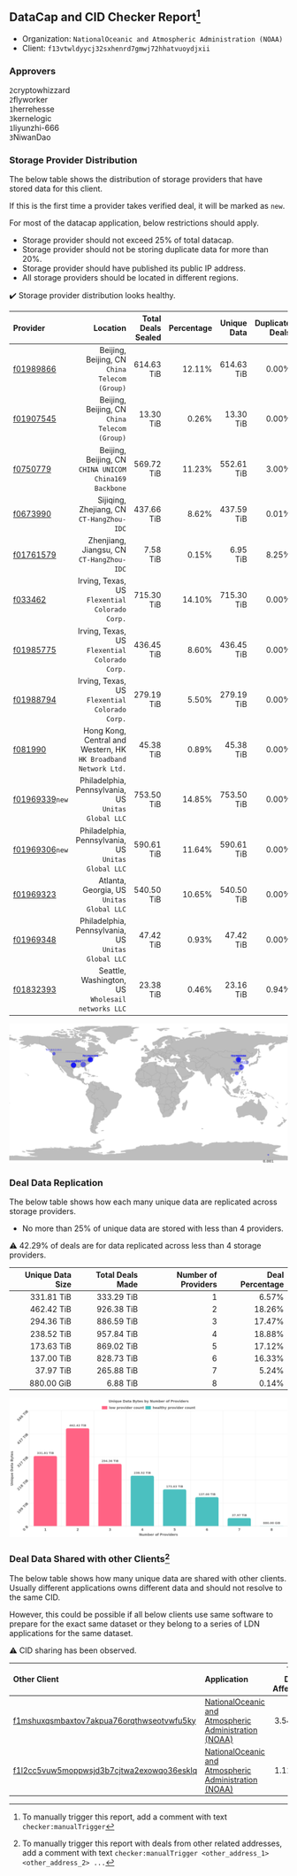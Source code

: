 ## DataCap and CID Checker Report[^1]
 - Organization: `NationalOceanic and Atmospheric Administration (NOAA)`
 - Client: `f13vtwldyycj32sxhenrd7gmwj72hhatvuoydjxii`
### Approvers
`2`cryptowhizzard<br/>`2`flyworker<br/>`1`herrehesse<br/>`3`kernelogic<br/>`1`liyunzhi-666<br/>`3`NiwanDao

### Storage Provider Distribution
The below table shows the distribution of storage providers that have stored data for this client.

If this is the first time a provider takes verified deal, it will be marked as `new`.

For most of the datacap application, below restrictions should apply.
 - Storage provider should not exceed 25% of total datacap.
 - Storage provider should not be storing duplicate data for more than 20%.
 - Storage provider should have published its public IP address.
 - All storage providers should be located in different regions.

✔️ Storage provider distribution looks healthy.

| Provider                                                    |                                                           Location | Total Deals Sealed | Percentage | Unique Data | Duplicate Deals |
| :---------------------------------------------------------- | -----------------------------------------------------------------: | -----------------: | ---------: | ----------: | --------------: |
| [f01989866](https://filfox.info/en/address/f01989866)       |                   Beijing, Beijing, CN<br/>`China Telecom (Group)` |         614.63 TiB |     12.11% |  614.63 TiB |           0.00% |
| [f01907545](https://filfox.info/en/address/f01907545)       |                   Beijing, Beijing, CN<br/>`China Telecom (Group)` |          13.30 TiB |      0.26% |   13.30 TiB |           0.00% |
| [f0750779](https://filfox.info/en/address/f0750779)         |          Beijing, Beijing, CN<br/>`CHINA UNICOM China169 Backbone` |         569.72 TiB |     11.23% |  552.61 TiB |           3.00% |
| [f0673990](https://filfox.info/en/address/f0673990)         |                       Sijiqing, Zhejiang, CN<br/>`CT-HangZhou-IDC` |         437.66 TiB |      8.62% |  437.59 TiB |           0.01% |
| [f01761579](https://filfox.info/en/address/f01761579)       |                       Zhenjiang, Jiangsu, CN<br/>`CT-HangZhou-IDC` |           7.58 TiB |      0.15% |    6.95 TiB |           8.25% |
| [f033462](https://filfox.info/en/address/f033462)           |                  Irving, Texas, US<br/>`Flexential Colorado Corp.` |         715.30 TiB |     14.10% |  715.30 TiB |           0.00% |
| [f01985775](https://filfox.info/en/address/f01985775)       |                  Irving, Texas, US<br/>`Flexential Colorado Corp.` |         436.45 TiB |      8.60% |  436.45 TiB |           0.00% |
| [f01988794](https://filfox.info/en/address/f01988794)       |                  Irving, Texas, US<br/>`Flexential Colorado Corp.` |         279.19 TiB |      5.50% |  279.19 TiB |           0.00% |
| [f081990](https://filfox.info/en/address/f081990)           | Hong Kong, Central and Western, HK<br/>`HK Broadband Network Ltd.` |          45.38 TiB |      0.89% |   45.38 TiB |           0.00% |
| [f01969339](https://filfox.info/en/address/f01969339)`new`  |             Philadelphia, Pennsylvania, US<br/>`Unitas Global LLC` |         753.50 TiB |     14.85% |  753.50 TiB |           0.00% |
| [f01969306](https://filfox.info/en/address/f01969306)`new`  |             Philadelphia, Pennsylvania, US<br/>`Unitas Global LLC` |         590.61 TiB |     11.64% |  590.61 TiB |           0.00% |
| [f01969323](https://filfox.info/en/address/f01969323)       |                       Atlanta, Georgia, US<br/>`Unitas Global LLC` |         540.50 TiB |     10.65% |  540.50 TiB |           0.00% |
| [f01969348](https://filfox.info/en/address/f01969348)       |             Philadelphia, Pennsylvania, US<br/>`Unitas Global LLC` |          47.42 TiB |      0.93% |   47.42 TiB |           0.00% |
| [f01832393](https://filfox.info/en/address/f01832393)       |               Seattle, Washington, US<br/>`Wholesail networks LLC` |          23.38 TiB |      0.46% |   23.16 TiB |           0.94% |

<img src="https://raw.githubusercontent.com/data-preservation-programs/filplus-checker-assets/main/filecoin-project/filecoin-plus-large-datasets/issues/1483/1687195658273.png"/>

### Deal Data Replication
The below table shows how each many unique data are replicated across storage providers.

- No more than 25% of unique data are stored with less than 4 providers.

⚠️ 42.29% of deals are for data replicated across less than 4 storage providers.

| Unique Data Size | Total Deals Made | Number of Providers | Deal Percentage |
| ---------------: | ---------------: | ------------------: | --------------: |
|       331.81 TiB |       333.29 TiB |                   1 |           6.57% |
|       462.42 TiB |       926.38 TiB |                   2 |          18.26% |
|       294.36 TiB |       886.59 TiB |                   3 |          17.47% |
|       238.52 TiB |       957.84 TiB |                   4 |          18.88% |
|       173.63 TiB |       869.02 TiB |                   5 |          17.12% |
|       137.00 TiB |       828.73 TiB |                   6 |          16.33% |
|        37.97 TiB |       265.88 TiB |                   7 |           5.24% |
|       880.00 GiB |         6.88 TiB |                   8 |           0.14% |

<img src="https://raw.githubusercontent.com/data-preservation-programs/filplus-checker-assets/main/filecoin-project/filecoin-plus-large-datasets/issues/1483/1687195658852.png"/>

### Deal Data Shared with other Clients[^3]
The below table shows how many unique data are shared with other clients.
Usually different applications owns different data and should not resolve to the same CID.

However, this could be possible if all below clients use same software to prepare for the exact same dataset or they belong to a series of LDN applications for the same dataset.

⚠️ CID sharing has been observed.

| Other Client                                                                                                          | Application                                                                                                                             | Total Deals Affected | Unique CIDs | Approvers                                                                                |
| :-------------------------------------------------------------------------------------------------------------------- | :-------------------------------------------------------------------------------------------------------------------------------------- | -------------------: | ----------: | :--------------------------------------------------------------------------------------- |
| [f1mshuxqsmbaxtov7akpua76orqthwseotvwfu5ky](https://filfox.info/en/address/f1mshuxqsmbaxtov7akpua76orqthwseotvwfu5ky) | [NationalOceanic and Atmospheric Administration \(NOAA\)](https://github.com/filecoin-project/filecoin-plus-large-datasets/issues/1682) |             3.54 PiB |      50,599 | `1`cryptowhizzard<br/>`2`flyworker<br/>`3`kernelogic<br/>`1`liyunzhi-666<br/>`3`NiwanDao |
| [f1l2cc5vuw5moppwsjd3b7cjtwa2exowqo36esklq](https://filfox.info/en/address/f1l2cc5vuw5moppwsjd3b7cjtwa2exowqo36esklq) | [NationalOceanic and Atmospheric Administration \(NOAA\)](https://github.com/filecoin-project/filecoin-plus-large-datasets/issues/1955) |             1.11 PiB |      27,797 | `1`cryptowhizzard<br/>`1`flyworker<br/>`2`kernelogic<br/>`2`NiwanDao                     |

[^1]: To manually trigger this report, add a comment with text `checker:manualTrigger`

[^2]: Deals from those addresses are combined into this report as they are specified with `checker:manualTrigger`

[^3]: To manually trigger this report with deals from other related addresses, add a comment with text `checker:manualTrigger <other_address_1> <other_address_2> ...`
